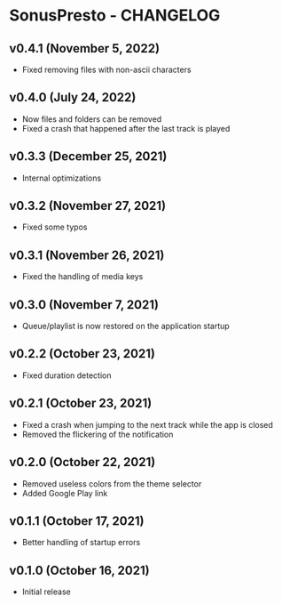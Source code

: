 # SonusPresto - CHANGELOG


## v0.4.1 (November 5, 2022)

- Fixed removing files with non-ascii characters


## v0.4.0 (July 24, 2022)

- Now files and folders can be removed
- Fixed a crash that happened after the last track is played


## v0.3.3 (December 25, 2021)

- Internal optimizations


## v0.3.2 (November 27, 2021)

- Fixed some typos


## v0.3.1 (November 26, 2021)

- Fixed the handling of media keys


## v0.3.0 (November 7, 2021)

- Queue/playlist is now restored on the application startup


## v0.2.2 (October 23, 2021)

- Fixed duration detection


## v0.2.1 (October 23, 2021)

- Fixed a crash when jumping to the next track while the app is closed
- Removed the flickering of the notification


## v0.2.0 (October 22, 2021)

- Removed useless colors from the theme selector
- Added Google Play link


## v0.1.1 (October 17, 2021)

- Better handling of startup errors


## v0.1.0 (October 16, 2021)

- Initial release
